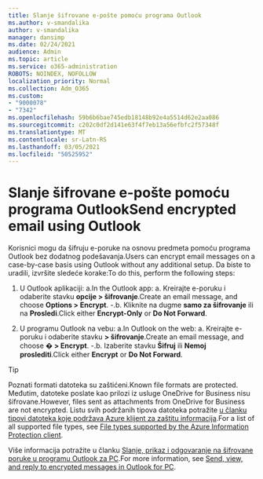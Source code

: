 ```yaml
---
title: Slanje šifrovane e-pošte pomoću programa Outlook
ms.author: v-smandalika
author: v-smandalika
manager: dansimp
ms.date: 02/24/2021
audience: Admin
ms.topic: article
ms.service: o365-administration
ROBOTS: NOINDEX, NOFOLLOW
localization_priority: Normal
ms.collection: Adm_O365
ms.custom:
- "9000078"
- "7342"
ms.openlocfilehash: 59b6b6bae745edb18148b92e4a5514d62e2aa086
ms.sourcegitcommit: c202c0df2d141e63f4f7eb13a56efbfc2f57348f
ms.translationtype: MT
ms.contentlocale: sr-Latn-RS
ms.lasthandoff: 03/05/2021
ms.locfileid: "50525952"
---
```

# <a name="send-encrypted-email-using-outlook"></a><span data-ttu-id="ac117-102">Slanje šifrovane e-pošte pomoću programa Outlook</span><span class="sxs-lookup"><span data-stu-id="ac117-102">Send encrypted email using Outlook</span></span>

<span data-ttu-id="ac117-103">Korisnici mogu da šifruju e-poruke na osnovu predmeta pomoću programa Outlook bez dodatnog podešavanja.</span><span class="sxs-lookup"><span data-stu-id="ac117-103">Users can encrypt email messages on a case-by-case basis using Outlook without any additional setup.</span></span> <span data-ttu-id="ac117-104">Da biste to uradili, izvršite sledeće korake:</span><span class="sxs-lookup"><span data-stu-id="ac117-104">To do this, perform the following steps:</span></span>

1. <span data-ttu-id="ac117-105">U Outlook aplikaciji: a.</span><span class="sxs-lookup"><span data-stu-id="ac117-105">In the Outlook app: a.</span></span> <span data-ttu-id="ac117-106">Kreirajte e-poruku i odaberite stavku **opcije > šifrovanje**.</span><span class="sxs-lookup"><span data-stu-id="ac117-106">Create an email message, and choose **Options > Encrypt**.</span></span> 
    <span data-ttu-id="ac117-107">-.</span><span class="sxs-lookup"><span data-stu-id="ac117-107">b.</span></span> <span data-ttu-id="ac117-108">Kliknite na dugme **samo za šifrovanje** ili na **Prosledi**.</span><span class="sxs-lookup"><span data-stu-id="ac117-108">Click either **Encrypt-Only** or **Do Not Forward**.</span></span>

2. <span data-ttu-id="ac117-109">U programu Outlook na vebu: a.</span><span class="sxs-lookup"><span data-stu-id="ac117-109">In Outlook on the web: a.</span></span> <span data-ttu-id="ac117-110">Kreirajte e-poruku i odaberite stavku **> šifrovanje**.</span><span class="sxs-lookup"><span data-stu-id="ac117-110">Create an email message, and choose **� > Encrypt**.</span></span>
    <span data-ttu-id="ac117-111">-.</span><span class="sxs-lookup"><span data-stu-id="ac117-111">b.</span></span> <span data-ttu-id="ac117-112">Izaberite stavku **Šifruj** ili **Nemoj proslediti**.</span><span class="sxs-lookup"><span data-stu-id="ac117-112">Click either **Encrypt** or **Do Not Forward**.</span></span>

> [!TIP]
> <span data-ttu-id="ac117-113">Poznati formati datoteka su zaštićeni.</span><span class="sxs-lookup"><span data-stu-id="ac117-113">Known file formats are protected.</span></span> <span data-ttu-id="ac117-114">Međutim, datoteke poslate kao prilozi iz usluge OneDrive for Business nisu šifrovane.</span><span class="sxs-lookup"><span data-stu-id="ac117-114">However, files sent as attachments from OneDrive for Business are not encrypted.</span></span> <span data-ttu-id="ac117-115">Listu svih podržanih tipova datoteka potražite [u članku tipovi datoteka koje podržava Azure klijent za zaštitu informacija](https://docs.microsoft.com/azure/information-protection/rms-client/client-admin-guide-file-types).</span><span class="sxs-lookup"><span data-stu-id="ac117-115">For a list of all supported file types, see [File types supported by the Azure Information Protection client](https://docs.microsoft.com/azure/information-protection/rms-client/client-admin-guide-file-types).</span></span>

<span data-ttu-id="ac117-116">Više informacija potražite u članku [Slanje, prikaz i odgovaranje na šifrovane poruke u programu Outlook za PC](https://support.microsoft.com/topic/send-view-and-reply-to-encrypted-messages-in-outlook-for-pc-eaa43495-9bbb-4fca-922a-df90dee51980).</span><span class="sxs-lookup"><span data-stu-id="ac117-116">For more information, see [Send, view, and reply to encrypted messages in Outlook for PC](https://support.microsoft.com/topic/send-view-and-reply-to-encrypted-messages-in-outlook-for-pc-eaa43495-9bbb-4fca-922a-df90dee51980).</span></span>



